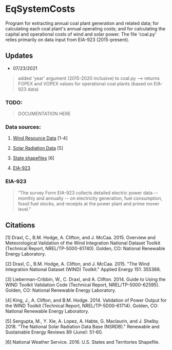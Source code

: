 # EqSystemCosts

Program for extracting annual coal plant generation and related data; for calculating each coal plant's annual operating costs; and for calculating the capital and operational costs of wind and solar power. The file 'coal.py' relies primarily on data input from EIA-923 (2015-present). 

## Updates 

* 07/23/2021
> added 'year' argument (2015-2020 inclusive) to coal.py --> returns FOPEX and VOPEX values for operational coal plants (based on EIA-923 data)

### TODO: 

> DOCUMENTATION HERE


### Data sources:

1. [Wind Resource Data](https://www.nrel.gov/grid/wind-toolkit.html) [1-4]

2. [Solar Radiation Data](https://nsrdb.nrel.gov/) [5]

3. [State shapefiles](https://www.weather.gov/gis/USStates) [6]
 
4. [EIA-923](https://www.eia.gov/electricity/data/eia923/)

### EIA-923
>"The survey Form EIA-923 collects detailed electric power data -- monthly and annually -- on electricity generation, fuel consumption, fossil fuel stocks, and receipts at the power plant and prime mover level."

## Citations
[1] Draxl, C., B.M. Hodge, A. Clifton, and J. McCaa. 2015. Overview and Meteorological Validation of the Wind Integration National Dataset Toolkit (Technical Report, NREL/TP-5000-61740). Golden, CO: National Renewable Energy Laboratory.

[2] Draxl, C., B.M. Hodge, A. Clifton, and J. McCaa. 2015. "The Wind Integration National Dataset (WIND) Toolkit." Applied Energy 151: 355366.

[3] Lieberman-Cribbin, W., C. Draxl, and A. Clifton. 2014. Guide to Using the WIND Toolkit Validation Code (Technical Report, NREL/TP-5000-62595). Golden, CO: National Renewable Energy Laboratory.

[4] King, J., A. Clifton, and B.M. Hodge. 2014. Validation of Power Output for the WIND Toolkit (Technical Report, NREL/TP-5D00-61714). Golden, CO: National Renewable Energy Laboratory.

[5] Sengupta, M., Y. Xie, A. Lopez, A. Habte, G. Maclaurin, and J. Shelby. 2018. "The National Solar Radiation Data Base (NSRDB)." Renewable and Sustainable Energy Reviews  89 (June): 51-60.

[6] National Weather Service. 2016. U.S. States and Territories Shapefile.
